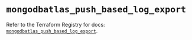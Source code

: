# `mongodbatlas_push_based_log_export`

Refer to the Terraform Registry for docs: [`mongodbatlas_push_based_log_export`](https://registry.terraform.io/providers/mongodb/mongodbatlas/1.19.0/docs/resources/push_based_log_export).

